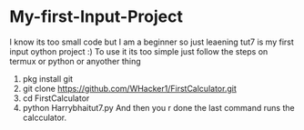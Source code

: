 # My-first-Input-Project 
I know its too small code but I am a beginner so just leaening tut7 is my first input oython project :)
To use it its too simple just follow the steps on termux or python or anyother thing 
1. pkg install git 
2. git clone https://github.com/WHacker1/FirstCalculator.git
3. cd FirstCalculator 
4. python Harrybhaitut7.py
And then you r done the last command runs the calcculator.
